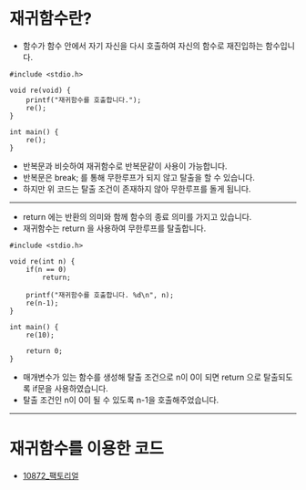 # 재귀함수란?
- 함수가 함수 안에서 자기 자신을 다시 호출하여 자신의 함수로 재진입하는 함수입니다.
```
#include <stdio.h>

void re(void) {
    printf("재귀함수를 호출합니다.");
    re();
}

int main() {
    re();
}
```

- 반복문과 비슷하여 재귀함수로 반복문같이 사용이 가능합니다.
- 반복문은 break; 를 통해 무한루프가 되지 않고 탈출을 할 수 있습니다.
- 하지만 위 코드는 탈출 조건이 존재하지 않아 무한루프를 돌게 됩니다.

---

- return 에는 반환의 의미와 함께 함수의 종료 의미를 가지고 있습니다. 
- 재귀함수는 return 을 사용하여 무한루프를 탈출합니다.

```
#include <stdio.h>

void re(int n) {
    if(n == 0)
        return;
    
    printf("재귀함수를 호출합니다. %d\n", n);
    re(n-1);
}

int main() {
    re(10);
    
    return 0;
}
```

- 매개변수가 있는 함수를 생성해 탈출 조건으로 n이 0이 되면 return 으로 탈출되도록 if문을 사용하였습니다.
- 탈출 조건인 n이 0이 될 수 있도록 n-1을 호출해주었습니다.

---

# 재귀함수를 이용한 코드
- [10872_팩토리얼](https://github.com/princesssuna/BOJ_C/blob/main/RETURN/10872_팩토리얼.c)

